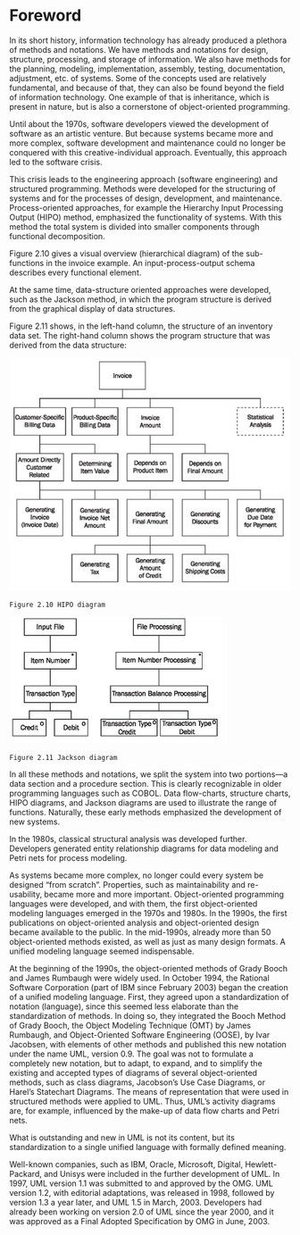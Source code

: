# Foreword
In its short history, information technology has already produced a plethora of methods and notations. We have methods and notations for design, structure, processing, and storage of information. We also have methods for the planning, modeling, implementation, assembly, testing, documentation, adjustment, etc. of systems. Some of the concepts used are relatively fundamental, and because of that, they can also be found beyond the field of information technology. One example of that is inheritance, which is present in nature, but is also a cornerstone of object-oriented programming.

Until about the 1970s, software developers viewed the development of software as an artistic venture. But because systems became more and more complex, software development and maintenance could no longer be conquered with this creative-individual approach. Eventually, this approach led to the software crisis.

This crisis leads to the engineering approach (software engineering) and structured programming. Methods were developed for the structuring of systems and for the processes of design, development, and maintenance. Process-oriented approaches, for example the Hierarchy Input Processing Output (HIPO) method, emphasized the functionality of systems. With this method the total system is divided into smaller components through functional decomposition.

Figure 2.10 gives a visual overview (hierarchical diagram) of the sub-functions in the invoice example. An input-process-output schema describes every functional element.

At the same time, data-structure oriented approaches were developed, such as the Jackson method, in which the program structure is derived from the graphical display of data structures.

Figure 2.11 shows, in the left-hand column, the structure of an inventory data set. The right-hand column shows the program structure that was derived from the data structure:

![HIPO_Diagram](images/HIPO_Diagram.jpg)
	
	Figure 2.10 HIPO diagram
	
![Jackson_Diagram](images/Jackson_Diagram.jpg)

	Figure 2.11 Jackson diagram
	
In all these methods and notations, we split the system into two portions—a data section and a procedure section. This is clearly recognizable in older programming languages such as COBOL. Data flow-charts, structure charts, HIPO diagrams, and Jackson diagrams are used to illustrate the range of functions. Naturally, these early methods emphasized the development of new systems.

In the 1980s, classical structural analysis was developed further. Developers generated entity relationship diagrams for data modeling and Petri nets for process modeling.

As systems became more complex, no longer could every system be designed “from scratch”. Properties, such as maintainability and re-usability, became more and more important. Object-oriented programming languages were developed, and with them, the first object-oriented modeling languages emerged in the 1970s and 1980s. In the 1990s, the first publications on object-oriented analysis and object-oriented design became available to the public. In the mid-1990s, already more than 50 object-oriented methods existed, as well as just as many design formats. A unified modeling language seemed indispensable.

At the beginning of the 1990s, the object-oriented methods of Grady Booch and James Rumbaugh were widely used. In October 1994, the Rational Software Corporation (part of IBM since February 2003) began the creation of a unified modeling language. First, they agreed upon a standardization of notation (language), since this seemed less elaborate than the standardization of methods. In doing so, they integrated the Booch Method of Grady Booch, the Object Modeling Technique (OMT) by James Rumbaugh, and Object-Oriented Software Engineering (OOSE), by Ivar Jacobsen, with elements of other methods and published this new notation under the name UML, version 0.9. The goal was not to formulate a completely new notation, but to adapt, to expand, and to simplify the existing and accepted types of diagrams of several object-oriented methods, such as class diagrams, Jacobson’s Use Case Diagrams, or Harel’s Statechart Diagrams. The means of representation that were used in structured methods were applied to UML. Thus, UML’s activity diagrams are, for example, influenced by the make-up of data flow charts and Petri nets.

What is outstanding and new in UML is not its content, but its standardization to a single unified language with formally defined meaning.

Well-known companies, such as IBM, Oracle, Microsoft, Digital, Hewlett-Packard, and Unisys were included in the further development of UML. In 1997, UML version 1.1 was submitted to and approved by the OMG. UML version 1.2, with editorial adaptations, was released in 1998, followed by version 1.3 a year later, and UML 1.5 in March, 2003. Developers had already been working on version 2.0 of UML since the year 2000, and it was approved as a Final Adopted Specification by OMG in June, 2003.



